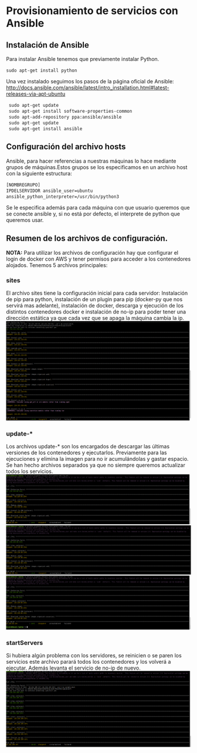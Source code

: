 # Provisionamiento de servicios con Ansible

## Instalación de Ansible

Para instalar Ansible tenemos que previamente instalar Python.
```
sudo apt-get install python
```
Una vez instalado seguimos los pasos de la página oficial de Ansible: http://docs.ansible.com/ansible/latest/intro_installation.html#latest-releases-via-apt-ubuntu
```
 sudo apt-get update
 sudo apt-get install software-properties-common
 sudo apt-add-repository ppa:ansible/ansible
 sudo apt-get update
 sudo apt-get install ansible
 ```
## Configuración del archivo hosts
Ansible, para hacer referencias a nuestras máquinas lo hace mediante grupos de máquinas.Estos grupos se los especificamos en un archivo host con la siguiente estructura:
```
[NOMBREGRUPO]
IPDELSERVIDOR ansible_user=ubuntu ansible_python_interpreter=/usr/bin/python3
```
Se le especifica además para cada máquina con que usuario queremos que se conecte ansible y, si no está por defecto, el interprete de python que queremos usar.

## Resumen de los archivos de configuración.
**NOTA:** Para utilizar los archivos de configuración hay que configurar el login de docker con AWS y tener permisos para acceder a los contenedores alojados.
Tenemos 5 archivos principales:
### sites
El archivo sites tiene la configuración inicial para cada servidor: Instalación de pip para python, instalación de un plugin para pip (docker-py que nos servirá mas adelante), instalación de docker, descarga y ejecución de los distintos contenedores docker e instalación de no-ip para poder tener una dirección estática ya que cada vez que se apaga la máquina cambia la ip.
![primeraConfiguracion](Imagenes/8.png)
### update-*
Los archivos update-* son los encargados de descargar las últimas versiones de los contenedores y ejecutarlos. Previamente para las ejecuciones y elimina la imagen para no ir acumulándolas y gastar espacio. Se han hecho archivos separados ya que no siempre queremos actualizar todos los servicios.
![actualizacion1](Imagenes/18.png)
![actualizacion2](Imagenes/19.png)
![actualizacion3](Imagenes/20.png)
### startServers
Si hubiera algún problema con los servidores, se reinicien o se paren los servicios este archivo parará todos los contenedores y los volverá a ejecutar. Además levanta el servicio de no-ip de nuevo.
![start](Imagenes/21.png)

